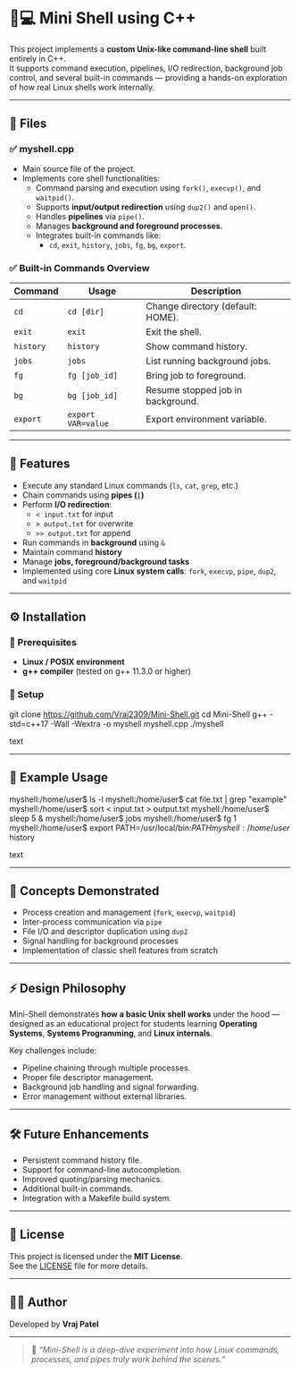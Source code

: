 # 🐚💻 Mini Shell using C++

This project implements a **custom Unix-like command-line shell** built entirely in C++.  
It supports command execution, pipelines, I/O redirection, background job control, and several built-in commands — providing a hands-on exploration of how real Linux shells work internally.

---

## 📂 Files

### ✅ myshell.cpp
- Main source file of the project.
- Implements core shell functionalities:
  - Command parsing and execution using `fork()`, `execvp()`, and `waitpid()`.
  - Supports **input/output redirection** using `dup2()` and `open()`.
  - Handles **pipelines** via `pipe()`.
  - Manages **background and foreground processes**.
  - Integrates built-in commands like:
    - `cd`, `exit`, `history`, `jobs`, `fg`, `bg`, `export`.

### ✅ Built-in Commands Overview
| Command  | Usage              | Description |
|----------|--------------------|-------------|
| `cd`     | `cd [dir]`         | Change directory (default: HOME). |
| `exit`   | `exit`             | Exit the shell. |
| `history`| `history`          | Show command history. |
| `jobs`   | `jobs`             | List running background jobs. |
| `fg`     | `fg [job_id]`      | Bring job to foreground. |
| `bg`     | `bg [job_id]`      | Resume stopped job in background. |
| `export` | `export VAR=value` | Export environment variable. |

---

## 🚀 Features

- Execute any standard Linux commands (`ls`, `cat`, `grep`, etc.)
- Chain commands using **pipes (`|`)**
- Perform **I/O redirection**:
  - `< input.txt` for input
  - `> output.txt` for overwrite
  - `>> output.txt` for append
- Run commands in **background** using `&`
- Maintain command **history**
- Manage **jobs, foreground/background tasks**
- Implemented using core **Linux system calls**: `fork`, `execvp`, `pipe`, `dup2`, and `waitpid`

---

## ⚙️ Installation

### 🧰 Prerequisites
- **Linux / POSIX environment**
- **g++ compiler** (tested on g++ 11.3.0 or higher)

### 🧪 Setup
git clone https://github.com/Vraj2309/Mini-Shell.git
cd Mini-Shell
g++ -std=c++17 -Wall -Wextra -o myshell myshell.cpp
./myshell

text

---

## 🧠 Example Usage

myshell:/home/user$ ls -l
myshell:/home/user$ cat file.txt | grep "example"
myshell:/home/user$ sort < input.txt > output.txt
myshell:/home/user$ sleep 5 &
myshell:/home/user$ jobs
myshell:/home/user$ fg 1
myshell:/home/user$ export PATH=/usr/local/bin:$PATH
myshell:/home/user$ history

text

---

## 🧬 Concepts Demonstrated

- Process creation and management (`fork`, `execvp`, `waitpid`)
- Inter-process communication via `pipe`
- File I/O and descriptor duplication using `dup2`
- Signal handling for background processes
- Implementation of classic shell features from scratch

---

## ⚡ Design Philosophy

Mini-Shell demonstrates **how a basic Unix shell works** under the hood — designed as an educational project for students learning **Operating Systems**, **Systems Programming**, and **Linux internals**.

Key challenges include:
- Pipeline chaining through multiple processes.
- Proper file descriptor management.
- Background job handling and signal forwarding.
- Error management without external libraries.

---

## 🛠 Future Enhancements

- Persistent command history file.
- Support for command-line autocompletion.
- Improved quoting/parsing mechanics.
- Additional built-in commands.
- Integration with a Makefile build system.

---

## 📜 License

This project is licensed under the **MIT License**.  
See the [LICENSE](LICENSE) file for more details.

---

## 👨‍💻 Author

Developed by **Vraj Patel**

---

> 🧩 *“Mini-Shell is a deep-dive experiment into how Linux commands, processes, and pipes truly work behind the scenes.”*